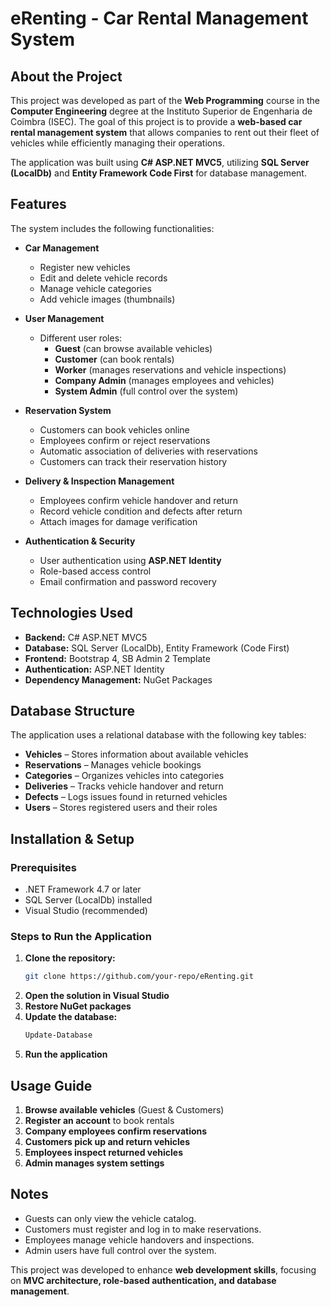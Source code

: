 # eRenting - Car Rental Management System

## About the Project

This project was developed as part of the **Web Programming** course in the **Computer Engineering** degree at the Instituto Superior de Engenharia de Coimbra (ISEC). The goal of this project is to provide a **web-based car rental management system** that allows companies to rent out their fleet of vehicles while efficiently managing their operations.

The application was built using **C# ASP.NET MVC5**, utilizing **SQL Server (LocalDb)** and **Entity Framework Code First** for database management.

## Features

The system includes the following functionalities:

- **Car Management**
  - Register new vehicles
  - Edit and delete vehicle records
  - Manage vehicle categories
  - Add vehicle images (thumbnails)

- **User Management**
  - Different user roles:
    - **Guest** (can browse available vehicles)
    - **Customer** (can book rentals)
    - **Worker** (manages reservations and vehicle inspections)
    - **Company Admin** (manages employees and vehicles)
    - **System Admin** (full control over the system)
  
- **Reservation System**
  - Customers can book vehicles online
  - Employees confirm or reject reservations
  - Automatic association of deliveries with reservations
  - Customers can track their reservation history

- **Delivery & Inspection Management**
  - Employees confirm vehicle handover and return
  - Record vehicle condition and defects after return
  - Attach images for damage verification

- **Authentication & Security**
  - User authentication using **ASP.NET Identity**
  - Role-based access control
  - Email confirmation and password recovery

## Technologies Used

- **Backend:** C# ASP.NET MVC5
- **Database:** SQL Server (LocalDb), Entity Framework (Code First)
- **Frontend:** Bootstrap 4, SB Admin 2 Template
- **Authentication:** ASP.NET Identity
- **Dependency Management:** NuGet Packages

## Database Structure

The application uses a relational database with the following key tables:

- **Vehicles** – Stores information about available vehicles
- **Reservations** – Manages vehicle bookings
- **Categories** – Organizes vehicles into categories
- **Deliveries** – Tracks vehicle handover and return
- **Defects** – Logs issues found in returned vehicles
- **Users** – Stores registered users and their roles

## Installation & Setup

### Prerequisites
- .NET Framework 4.7 or later
- SQL Server (LocalDb) installed
- Visual Studio (recommended)

### Steps to Run the Application
1. **Clone the repository:**
   ```bash
   git clone https://github.com/your-repo/eRenting.git
   ```
2. **Open the solution in Visual Studio**
3. **Restore NuGet packages**
4. **Update the database:**
   ```bash
   Update-Database
   ```
5. **Run the application**

## Usage Guide

1. **Browse available vehicles** (Guest & Customers)
2. **Register an account** to book rentals
3. **Company employees confirm reservations**
4. **Customers pick up and return vehicles**
5. **Employees inspect returned vehicles**
6. **Admin manages system settings**

## Notes
- Guests can only view the vehicle catalog.
- Customers must register and log in to make reservations.
- Employees manage vehicle handovers and inspections.
- Admin users have full control over the system.

This project was developed to enhance **web development skills**, focusing on **MVC architecture, role-based authentication, and database management**.
